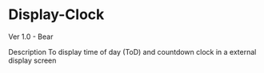 # Display-Clock

Ver 1.0 - Bear

Description
To display time of day (ToD) and countdown clock in a external display screen

